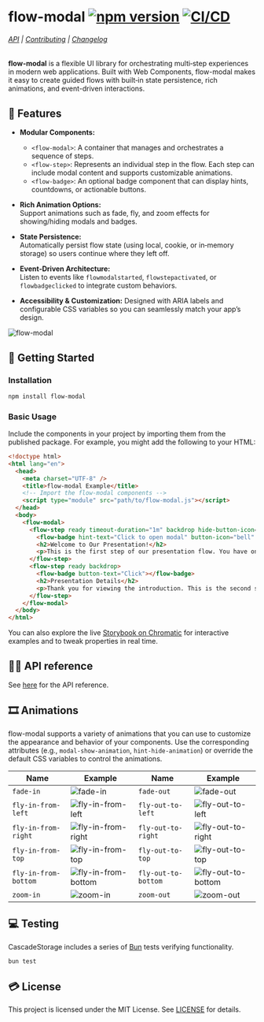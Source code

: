 # flow-modal [![npm version](https://badge.fury.io/js/flow-modal.svg)](https://badge.fury.io/js/flow-modal) [![CI/CD](https://github.com/yujiosaka/flow-modal/actions/workflows/ci_cd.yml/badge.svg)](https://github.com/yujiosaka/flow-modal/actions/workflows/ci_cd.yml)

###### [API](https://github.com/yujiosaka/flow-modal/blob/main/docs/API.md) | [Contributing](https://github.com/yujiosaka/flow-modal/blob/main/docs/CONTRIBUTING.md) | [Changelog](https://github.com/yujiosaka/flow-modal/blob/main/docs/CHANGELOG.md)

**flow-modal** is a flexible UI library for orchestrating multi‐step experiences in modern web applications. Built with Web Components, flow-modal makes it easy to create guided flows with built‐in state persistence, rich animations, and event-driven interactions.

## 🌟 Features

- **Modular Components:**
  - `<flow-modal>`: A container that manages and orchestrates a sequence of steps.
  - `<flow-step>`: Represents an individual step in the flow. Each step can include modal content and supports customizable animations.
  - `<flow-badge>`: An optional badge component that can display hints, countdowns, or actionable buttons.
- **Rich Animation Options:**  
  Support animations such as fade, fly, and zoom effects for showing/hiding modals and badges.

- **State Persistence:**  
  Automatically persist flow state (using local, cookie, or in‑memory storage) so users continue where they left off.

- **Event‑Driven Architecture:**  
  Listen to events like `flowmodalstarted`, `flowstepactivated`, or `flowbadgeclicked` to integrate custom behaviors.

- **Accessibility & Customization:**
  Designed with ARIA labels and configurable CSS variables so you can seamlessly match your app’s design.

![flow-modal](https://github.com/user-attachments/assets/4148bb11-96fb-4077-b446-9b5b0eff1478)

## 🚀 Getting Started

### Installation

```bash
npm install flow-modal
```

### Basic Usage

Include the components in your project by importing them from the published package. For example, you might add the following to your HTML:

```html
<!doctype html>
<html lang="en">
  <head>
    <meta charset="UTF-8" />
    <title>flow-modal Example</title>
    <!-- Import the flow-modal components -->
    <script type="module" src="path/to/flow-modal.js"></script>
  </head>
  <body>
    <flow-modal>
      <flow-step ready timeout-duration="1m" backdrop hide-button-icon="close">
        <flow-badge hint-text="Click to open modal" button-icon="bell" button-count-down-format="mm:ss"></flow-badge>
        <h2>Welcome to Our Presentation!</h2>
        <p>This is the first step of our presentation flow. You have one minute to review this announcement.</p>
      </flow-step>
      <flow-step ready backdrop>
        <flow-badge button-text="Click"></flow-badge>
        <h2>Presentation Details</h2>
        <p>Thank you for viewing the introduction. This is the second step of the presentation.</p>
      </flow-step>
    </flow-modal>
  </body>
</html>
```

You can also explore the live [Storybook on Chromatic](https://main--67987fa0e37e8d240be96359.chromatic.com/) for interactive examples and to tweak properties in real time.

## 🧑‍💻️ API reference

See [here](https://github.com/yujiosaka/flow-modal/blob/main/docs/API.md) for the API reference.

## 🎞 Animations

flow-modal supports a variety of animations that you can use to customize the appearance and behavior of your components. Use the corresponding attributes (e.g., `modal-show-animation`, `hint-hide-animation`) or override the default CSS variables to control the animations.

| Name                 | Example                                                                                                | Name                | Example                                                                                               |
| -------------------- | ------------------------------------------------------------------------------------------------------ | ------------------- | ----------------------------------------------------------------------------------------------------- |
| `fade-in`            | ![fade-in](https://github.com/user-attachments/assets/f7de3bbe-72e9-4fc6-829d-4178132995b9)            | `fade-out`          | ![fade-out](https://github.com/user-attachments/assets/4c198ddd-ba83-4152-8d40-3d37c738cdb8)          |
| `fly-in-from-left`   | ![fly-in-from-left](https://github.com/user-attachments/assets/1bba4be2-61f3-460d-8137-d3a9509ed635)   | `fly-out-to-left`   | ![fly-out-to-left](https://github.com/user-attachments/assets/61807ba3-571d-4b61-a965-f1fa79816ffb)   |
| `fly-in-from-right`  | ![fly-in-from-right](https://github.com/user-attachments/assets/2aa44b23-23c6-478b-bae4-377aaddab2db)  | `fly-out-to-right`  | ![fly-out-to-right](https://github.com/user-attachments/assets/23e7b733-37a8-44e7-a211-fbc77e6150ac)  |
| `fly-in-from-top`    | ![fly-in-from-top](https://github.com/user-attachments/assets/adc2cba0-4895-4619-a9a3-65ad48d18c87)    | `fly-out-to-top`    | ![fly-out-to-top](https://github.com/user-attachments/assets/b0b2098d-fad2-445d-b81b-cd92260b4c46)    |
| `fly-in-from-bottom` | ![fly-in-from-bottom](https://github.com/user-attachments/assets/fe1ab851-71d8-4dfa-8caa-66358c97e908) | `fly-out-to-bottom` | ![fly-out-to-bottom](https://github.com/user-attachments/assets/789f5f6b-07f4-4a4d-8bd1-6cfcb4bac25c) |
| `zoom-in`            | ![zoom-in](https://github.com/user-attachments/assets/4049f6b0-f747-43de-a5f4-608aabb299c2)            | `zoom-out`          | ![zoom-out](https://github.com/user-attachments/assets/52359aca-0ca7-4cf4-af5a-bafa9592c871)          |

## 💻 Testing

CascadeStorage includes a series of [Bun](https://bun.sh/) tests verifying functionality.

```bash
bun test
```

## 💳 License

This project is licensed under the MIT License. See [LICENSE](https://github.com/yujiosaka/flow-modal/blob/main/LICENSE) for details.
